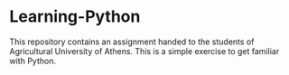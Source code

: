 # Learning-Python
This repository contains an assignment handed to the students of Agricultural University of Athens. This is a simple exercise to get familiar with Python.
